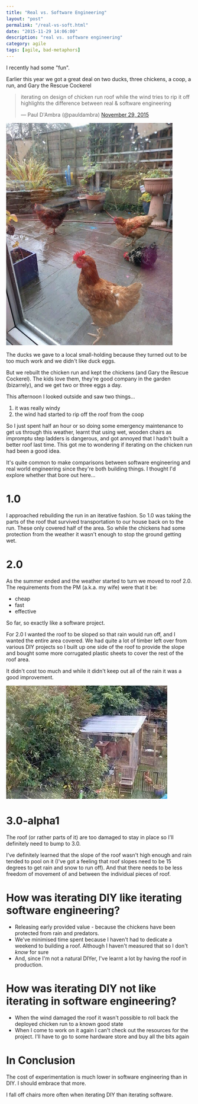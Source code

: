 ```yaml
---
title: "Real vs. Software Engineering"
layout: "post"
permalink: "/real-vs-soft.html"
date: "2015-11-29 14:06:00"
description: "real vs. software engineering"
category: agile
tags: [agile, bad-metaphors]
---
```


I recently had some "fun".

Earlier this year we got a great deal on two ducks, three chickens, a coop, a run, and Gary the Rescue Cockerel

<!--more-->

<div class="tweet-wrapper">
	<blockquote class="twitter-tweet" lang="en"><p lang="en" dir="ltr">iterating on design of chicken run roof while the wind tries to rip it off highlights the difference between real &amp; software engineering</p>&mdash; Paul D&#39;Ambra (@pauldambra) <a href="https://twitter.com/pauldambra/status/670958192596242432">November 29, 2015</a></blockquote>
	<script async src="//platform.twitter.com/widgets.js" charset="utf-8"></script>
</div>

<p><img src="/images/chickens.jpg" alt="the chickens" class="img-responsive img-thumbnail"/></p>

The ducks we gave to a local small-holding because they turned out to be too much work and we didn't like duck eggs.
<!--alex ignore kids --->
But we rebuilt the chicken run and kept the chickens (and Gary the Rescue Cockerel). The kids love them, they're good company in the garden (bizarrely), and we get two or three eggs a day.

This afternoon I looked outside and saw two things...

1) it was really windy
2) the wind had started to rip off the roof from the coop
<!--alex ignore just --->
So I just spent half an hour or so doing some emergency maintenance to get us through this weather, learnt that using wet, wooden chairs as impromptu step ladders is dangerous, and got annoyed that I hadn't built a better roof last time. This got me to wondering if iterating on the chicken run had been a good idea.

It's quite common to make comparisons between software engineering and real world engineering since they're both building things. I thought I'd explore whether that bore out here...

# 1.0

I approached rebuilding the run in an iterative fashion. So 1.0 was taking the parts of the roof that survived transportation to our house back on to the run. These only covered half of the area. So while the chickens had some protection from the weather it wasn't enough to stop the ground getting wet.

# 2.0
<!--alex ignore husband-wife --->
As the summer ended and the weather started to turn we moved to roof 2.0. The requirements from the PM (a.k.a. my wife) were that it be:

* cheap
* fast
* effective

So far, so exactly like a software project.
<!--alex ignore slope --->
For 2.0 I wanted the roof to be sloped so that rain would run off, and I wanted the entire area covered. We had quite a lot of timber left over from various DIY projects so I built up one side of the roof to provide the slope and bought some more corrugated plastic sheets to cover the rest of the roof area.

It didn't cost too much and while it didn't keep out all of the rain it was a good improvement.

<p><img src="/images/run2.0.jpg" alt="chicken run 2.0" class="img-responsive img-thumbnail"/></p>

# 3.0-alpha1

The roof (or rather parts of it) are too damaged to stay in place so I'll definitely need to bump to 3.0.
<!--alex ignore slope slopes --->
I've definitely learned that the slope of the roof wasn't high enough and rain tended to pool on it (I've got a feeling that roof slopes need to be 15 degrees to get rain and snow to run off). And that there needs to be less freedom of movement of and between the individual pieces of roof.

# How was iterating DIY like iterating software engineering?

* Releasing early provided value - because the chickens have been protected from rain and predators.
* We've minimised time spent because I haven't had to dedicate a weekend to building a roof. Although I haven't measured that so I don't _know_ for sure
* And, since I'm not a natural DIYer, I've learnt a lot by having the roof in production.

# How was iterating DIY not like iterating in software engineering?

* When the wind damaged the roof it wasn't possible to roll back the deployed chicken run to a known good state
* When I come to work on it again I can't check out the resources for the project. I'll have to go to some hardware store and buy all the bits again

# In Conclusion

The cost of experimentation is much lower in software engineering than in DIY. I should embrace that more.

I fall off chairs more often when iterating DIY than iterating software.
